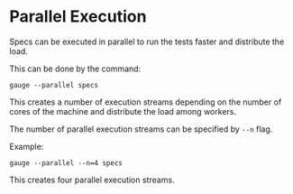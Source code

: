 # Parallel Execution
Specs can be executed in parallel to run the tests faster and distribute the load.

This can be done by the command:

````
gauge --parallel specs
````
This creates a number of execution streams depending on the number of cores of the machine and distribute the load among workers.

The number of parallel execution streams can be specified by `--n` flag.

Example:
````
gauge --parallel --n=4 specs
````
This creates four parallel execution streams.
